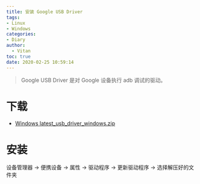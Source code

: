 ```yaml
---
title: 安装 Google USB Driver
tags:
- Linux
- Windows
categories:
- Diary
author:
  - Vitan
toc: true
date: 2020-02-25 10:59:14
---
```


> Google USB Driver 是对 Google 设备执行 adb 调试的驱动。

# 下载
- [Windows latest_usb_driver_windows.zip](https://dl-ssl.google.com//android/repository/latest_usb_driver_windows.zip)

# 安装
设备管理器 -> 便携设备 -> 属性 -> 驱动程序 -> 更新驱动程序 -> 选择解压好的文件夹
